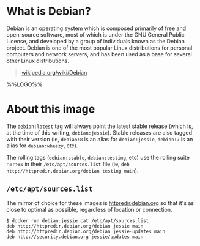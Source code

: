 # What is Debian?

Debian is an operating system which is composed primarily of free and open-source software, most of which is under the GNU General Public License, and developed by a group of individuals known as the Debian project. Debian is one of the most popular Linux distributions for personal computers and network servers, and has been used as a base for several other Linux distributions.

> [wikipedia.org/wiki/Debian](https://en.wikipedia.org/wiki/Debian)

%%LOGO%%

# About this image

The `debian:latest` tag will always point the latest stable release (which is, at the time of this writing, `debian:jessie`). Stable releases are also tagged with their version (ie, `debian:8` is an alias for `debian:jessie`, `debian:7` is an alias for `debian:wheezy`, etc).

The rolling tags (`debian:stable`, `debian:testing`, etc) use the rolling suite names in their `/etc/apt/sources.list` file (ie, `deb
http://httpredir.debian.org/debian testing main`).

## `/etc/apt/sources.list`

The mirror of choice for these images is [httpredir.debian.org](http://httpredir.debian.org) so that it's as close to optimal as possible, regardless of location or connection.

```console
$ docker run debian:jessie cat /etc/apt/sources.list
deb http://httpredir.debian.org/debian jessie main
deb http://httpredir.debian.org/debian jessie-updates main
deb http://security.debian.org jessie/updates main
```
